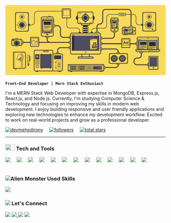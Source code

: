 ![banner](./banner.gif)

 **`Front-End Developer | Mern Stack Enthusiast`**

I'm a MERN Stack Web Developer with expertise in MongoDB, Express.js, React.js, and Node.js. Currently, I'm studying Computer Science & Technology and focusing on improving my skills in modern web development. I enjoy building responsive and user friendly applications and exploring new technologies to enhance my development workflow. Excited to work on real-world projects and grow as a professional developer.

 <p align="left">
      <a href="https://twitter.com/devmehedirony" target="blank"><img src="https://img.shields.io/twitter/follow/devmehedirony?logo=twitter&style=for-the-badge" alt="devmehedirony" /></a> &nbsp; &nbsp; 
      <a href="https://github.com/devmehedirony?tab=followers">
         <img alt="followers" title="Follow me on Github" src="https://custom-icon-badges.demolab.com/github/followers/devmehedirony?color=236ad3&labelColor=1155ba&style=for-the-badge&logo=person-add&label=Follow&logoColor=white"/></a> &nbsp; &nbsp; 
      <a href="https://github.com/devmehedirony?tab=repositories&sort=stargazers">
         <img alt="total stars" title="Total stars on GitHub" src="https://custom-icon-badges.demolab.com/github/stars/devmehedirony?color=55960c&style=for-the-badge&labelColor=488207&logo=star"/></a> 
   </p>



---

###  <img src="https://user-images.githubusercontent.com/74038190/212284087-bbe7e430-757e-4901-90bf-4cd2ce3e1852.gif" width="30" height="20" /> Tech and Tools

<div align="left">
 <img  src="https://user-images.githubusercontent.com/74038190/212257454-16e3712e-945a-4ca2-b238-408ad0bf87e6.gif" width="30"> &nbsp; &nbsp; 
 <img  src="https://cdn.jsdelivr.net/gh/devicons/devicon/icons/typescript/typescript-plain.svg" width="30"> &nbsp; &nbsp; 
 <img src="https://user-images.githubusercontent.com/74038190/212257467-871d32b7-e401-42e8-a166-fcfd7baa4c6b.gif" width="30"> &nbsp; &nbsp; 
 <img src="https://user-images.githubusercontent.com/74038190/212257460-738ff738-247f-4445-a718-cdd0ca76e2db.gif" width="30"> &nbsp; &nbsp; 
 <img src="https://github.com/Anmol-Baranwal/Cool-GIFs-For-GitHub/assets/74038190/1a797f46-efe4-41e6-9e75-5303e1bbcbfa" width="30"> &nbsp; &nbsp; 
 <img src="https://cdn.jsdelivr.net/gh/devicons/devicon@latest/icons/nextjs/nextjs-original.svg" width="30px"/> &nbsp; &nbsp; 
 <img src="https://github.com/Anmol-Baranwal/Cool-GIFs-For-GitHub/assets/74038190/398b19b1-9aae-4c1f-8bc0-d172a2c08d68" width="30"> &nbsp; &nbsp; 
 <img src="https://github.com/Anmol-Baranwal/Cool-GIFs-For-GitHub/assets/74038190/29fd6286-4e7b-4d6c-818f-c4765d5e39a9" width="30"> &nbsp; &nbsp; 
 <img src="https://github.com/Anmol-Baranwal/Cool-GIFs-For-GitHub/assets/74038190/67f477ed-6624-42da-99f0-1a7b1a16eecb" width="30"> &nbsp; &nbsp; 
 <img src="https://cdn.jsdelivr.net/gh/devicons/devicon@latest/icons/tailwindcss/tailwindcss-original.svg" width="30px"/> &nbsp; &nbsp; 
 <img src="https://user-images.githubusercontent.com/74038190/212280805-9bcb336b-8c55-46a8-abf8-ff286ab55472.gif" width="30"> &nbsp; &nbsp; 
 <img src="https://user-images.githubusercontent.com/74038190/212281775-b468df30-4edc-4bf8-a4ee-f52e1aaddc86.gif" width="45"> &nbsp; &nbsp; 
 <img src="https://cdn.jsdelivr.net/gh/devicons/devicon/icons/linux/linux-original.svg" width="30px"/>
</div>

#

### <img src="https://user-images.githubusercontent.com/74038190/229223156-0cbdaba9-3128-4d8e-8719-b6b4cf741b67.gif" alt="Alien Monster" width="25" height="25" /> Used Skills

![](https://github-readme-stats.vercel.app/api/top-langs/?username=devmehedirony&theme=catppuccin_mocha&hide_border=false&include_all_commits=false&count_private=false&layout=compact)



### <img src="https://github.com/Anmol-Baranwal/Cool-GIFs-For-GitHub/assets/74038190/6f564d9a-467a-4bba-ad3a-8527c8ab79ae" width="20"> Let's Connect 

 <div>
   <a href="https://www.linkedin.com/in/devmehedirony" target="blank"><img src="https://user-images.githubusercontent.com/74038190/235294012-0a55e343-37ad-4b0f-924f-c8431d9d2483.gif" width="50"></a>
      <a href="https://x.com/devmehedirony" target="blank"><img src="https://user-images.githubusercontent.com/74038190/235294011-b8074c31-9097-4a65-a594-4151b58743a8.gif" width="50"> </a>
    <a href="https://facebook.com/devmehedironys" target="blank"><img src="https://user-images.githubusercontent.com/74038190/235294010-ec412ef5-e3da-4efa-b1d4-0ab4d4638755.gif" width="50"></a>
  <a href="https://discord.com/channels/devmehedirony" target="blank"><img src="https://user-images.githubusercontent.com/74038190/235294015-47144047-25ab-417c-af1b-6746820a20ff.gif" width="50"></a>
 </div>
 
    
